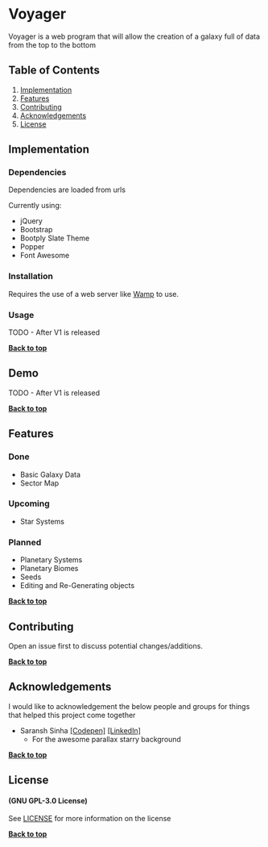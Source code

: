 # Voyager
Voyager is a web program that will allow the creation of a galaxy full of data from the top to the bottom

## Table of Contents

1. [Implementation](#implementation)
2. [Features](#features)
2. [Contributing](#contributing)
3. [Acknowledgements](#acknowledgements)
4. [License](#license)

## Implementation

### Dependencies
Dependencies are loaded from urls

Currently using:
* jQuery
* Bootstrap
* Bootply Slate Theme
* Popper
* Font Awesome

### Installation
Requires the use of a web server like [Wamp](http://www.wampserver.com/en/) to use.

### Usage
TODO - After V1 is released

**[Back to top](#table-of-contents)**

## Demo
TODO - After V1 is released

**[Back to top](#table-of-contents)**

## Features

### Done
- Basic Galaxy Data
- Sector Map

### Upcoming
- Star Systems

### Planned
- Planetary Systems
- Planetary Biomes
- Seeds
- Editing and Re-Generating objects

**[Back to top](#table-of-contents)**

## Contributing

Open an issue first to discuss potential changes/additions.

**[Back to top](#table-of-contents)**

## Acknowledgements
I would like to acknowledgement the below people and groups for things that helped this project come together

* Saransh Sinha [[Codepen]](https://codepen.io/saransh/pen/BKJun) [[LinkedIn]](linkedin.com/in/saranshsinha)
	* For the awesome parallax starry background

**[Back to top](#table-of-contents)**

## License

#### (GNU GPL-3.0 License)
See [LICENSE](LICENSE) for more information on the license

**[Back to top](#table-of-contents)**